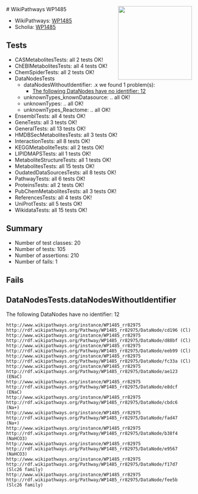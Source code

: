 <img style="float: right; width: 200px" src="https://upload.wikimedia.org/wikipedia/commons/thumb/8/83/Wplogo_with_text_500.png/640px-Wplogo_with_text_500.png" />
# WikiPathways WP1485

* WikiPathways: [WP1485](https://new.wikipathways.org/pathways/WP1485)
* Scholia: [WP1485](https://scholia.toolforge.org/wikipathways/WP1485)
## Tests
* CASMetabolitesTests: all 2 tests OK!
* ChEBIMetabolitesTests: all 4 tests OK!
* ChemSpiderTests: all 2 tests OK!
* DataNodesTests
    * dataNodesWithoutIdentifier: .x we found 1 problem(s):
        * [The following DataNodes have no identifier: 12](#8792c492)
    * unknownTypes_knownDatasource: .. all OK!
    * unknownTypes: .. all OK!
    * unknownTypes_Reactome: .. all OK!
* EnsemblTests: all 4 tests OK!
* GeneTests: all 3 tests OK!
* GeneralTests: all 13 tests OK!
* HMDBSecMetabolitesTests: all 3 tests OK!
* InteractionTests: all 8 tests OK!
* KEGGMetaboliteTests: all 2 tests OK!
* LIPIDMAPSTests: all 1 tests OK!
* MetaboliteStructureTests: all 1 tests OK!
* MetabolitesTests: all 15 tests OK!
* OudatedDataSourcesTests: all 8 tests OK!
* PathwayTests: all 6 tests OK!
* ProteinsTests: all 2 tests OK!
* PubChemMetabolitesTests: all 3 tests OK!
* ReferencesTests: all 4 tests OK!
* UniProtTests: all 5 tests OK!
* WikidataTests: all 15 tests OK!


## Summary

* Number of test classes: 20
* Number of tests: 105
* Number of assertions: 210
* Number of fails: 1

## Fails

<a name="8792c492" />

## DataNodesTests.dataNodesWithoutIdentifier

The following DataNodes have no identifier: 12
```
http://www.wikipathways.org/instance/WP1485_rr82975 http://rdf.wikipathways.org/Pathway/WP1485_rr82975/DataNode/cd196 (Cl)
http://www.wikipathways.org/instance/WP1485_rr82975 http://rdf.wikipathways.org/Pathway/WP1485_rr82975/DataNode/d88bf (Cl)
http://www.wikipathways.org/instance/WP1485_rr82975 http://rdf.wikipathways.org/Pathway/WP1485_rr82975/DataNode/eeb99 (Cl)
http://www.wikipathways.org/instance/WP1485_rr82975 http://rdf.wikipathways.org/Pathway/WP1485_rr82975/DataNode/fc33a (Cl)
http://www.wikipathways.org/instance/WP1485_rr82975 http://rdf.wikipathways.org/Pathway/WP1485_rr82975/DataNode/ae123 (ENaC)
http://www.wikipathways.org/instance/WP1485_rr82975 http://rdf.wikipathways.org/Pathway/WP1485_rr82975/DataNode/e8dcf (ENaC)
http://www.wikipathways.org/instance/WP1485_rr82975 http://rdf.wikipathways.org/Pathway/WP1485_rr82975/DataNode/cbdc6 (Na+)
http://www.wikipathways.org/instance/WP1485_rr82975 http://rdf.wikipathways.org/Pathway/WP1485_rr82975/DataNode/fad47 (Na+)
http://www.wikipathways.org/instance/WP1485_rr82975 http://rdf.wikipathways.org/Pathway/WP1485_rr82975/DataNode/b38f4 (NaHCO3)
http://www.wikipathways.org/instance/WP1485_rr82975 http://rdf.wikipathways.org/Pathway/WP1485_rr82975/DataNode/e9567 (NaHCO3)
http://www.wikipathways.org/instance/WP1485_rr82975 http://rdf.wikipathways.org/Pathway/WP1485_rr82975/DataNode/f17d7 (Slc26 family)
http://www.wikipathways.org/instance/WP1485_rr82975 http://rdf.wikipathways.org/Pathway/WP1485_rr82975/DataNode/fee5b (Slc26 family)
```

